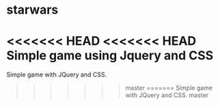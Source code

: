 # starwars
<<<<<<< HEAD
<<<<<<< HEAD
Simple game using Jquery and CSS
=======
Simple game with JQuery and CSS.
>>>>>>> master
=======
Simple game with JQuery and CSS.
>>>>>>> master
